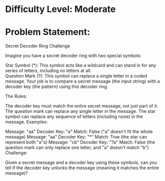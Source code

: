 # Difficulty Level: Moderate

# Problem Statement:

Secret Decoder Ring Challenge

Imagine you have a secret decoder ring with two special symbols:

Star Symbol (*): This symbol acts like a wildcard and can stand in for any series of letters, including no letters at all.  
Question Mark (?): This symbol can replace a single letter in a coded message.
Your job is to compare a secret message (the input string) with a decoder key (the pattern) using this decoder ring.

The Rules:

The decoder key must match the entire secret message, not just part of it.
The question mark can replace any single letter in the message.
The star symbol can replace any sequence of letters (including none) in the message.
Examples:

Message: "aa" Decoder Key: "a" Match: False ("a" doesn't fit the whole message)
Message: "aa" Decoder Key: "*" Match: True (the star can represent both "a"s)
Message: "cb" Decoder Key: "?a" Match: False (the question mark can only replace one letter, and "a" doesn't match "b")
Challenge:

Given a secret message and a decoder key using these symbols, can you tell if the decoder key unlocks the message (meaning it matches the entire message)?
